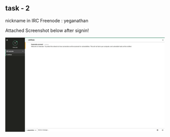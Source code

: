 ## task - 2

nickname in IRC Freenode : yeganathan

Attached Screenshot below after signin!

<img src="./Screenshot.png">
